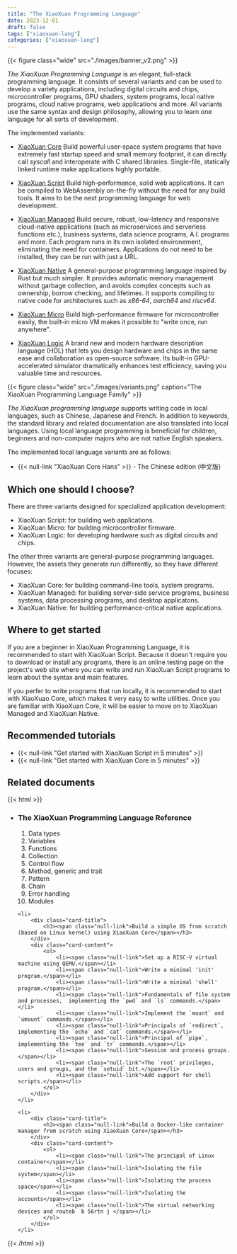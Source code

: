 ```yaml
---
title: "The XiaoXuan Programming Language"
date: 2023-12-01
draft: false
tags: ["xiaoxuan-lang"]
categories: ["xiaoxuan-lang"]
---
```


{{< figure class="wide" src="./images/banner_v2.png" >}}

_The XiaoXuan Programming Language_ is an elegant, full-stack programming language. It consists of several variants and can be used to develop a variety applications, including digital circuits and chips, microcontroller programs, GPU shaders, system programs, local native programs, cloud native programs, web applications and more. All variants use the same syntax and design philosophy, allowing you to learn one language for all sorts of development.

The implemented variants:

- [XiaoXuan Core](/works/xiaoxuan-core)
  Build powerful user-space system programs that have extremely fast startup speed and small memory footprint, it can directly call _syscall_ and interoperate with C shared libraries. Single-file, statically linked runtime make applications highly portable.

- [XiaoXuan Script](/works/xiaoxuan-script)
  Build high-performance, solid web applications. It can be compiled to WebAssembly on-the-fly without the need for any build tools. It aims to be the next programming language for web development.

- [XiaoXuan Managed](/works/xiaoxuan-managed)
  Build secure, robust, low-latency and responsive cloud-native applications (such as microservices and serverless functions etc.), business systems, data science programs, A.I. programs and more. Each program runs in its own isolated environement, eliminating the need for containers. Applications do not need to be installed, they can be run with just a URL.

- [XiaoXuan Native](/works/xiaoxuan-native)
  A general-purpose programming language inspired by Rust but much simpler. It provides automatic memory management without garbage collection, and avoids complex concepts such as ownership, borrow checking, and lifetimes. It supports compiling to native code for architectures such as _x86-64_, _aarch64_ and _riscv64_.

- [XiaoXuan Micro](/works/xiaoxuan-micro)
  Build high-performance firmware for microcontroller easily, the built-in micro VM makes it possible to "write once, run anywhere".

- [XiaoXuan Logic](/works/xiaoxuan-logic)
  A brand new and modern hardware description language (HDL) that lets you design hardware and chips in the same ease and collaboration as open-source software. Its built-in GPU-accelerated simulator dramatically enhances test efficiency, saving you valuable time and resources.

{{< figure class="wide" src="./images/variants.png" caption="The XiaoXuan Programming Language Family" >}}

_The XiaoXuan programming language_ supports writing code in local languages, such as Chinese, Japanese and French. In addition to keywords, the standard library and related documentation are also translated into local languages. Using local language programming is beneficial for children, beginners and non-computer majors who are not native English speakers.

The implemented local language variants are as follows:

- {{< null-link "XiaoXuan Core Hans" >}} - The Chinese edition (中文版)

## Which one should I choose?

There are three variants designed for specialized application development:

- XiaoXuan Script: for building web applications.
- XiaoXuan Micro: for building microcontroller firmware.
- XiaoXuan Logic: for developing hardware such as digital circuits and chips.

The other three variants are general-purpose programming languages. However, the assets they generate run differently, so they have different focuses:

- XiaoXuan Core: for building command-line tools, system programs.
- XiaoXuan Managed: for building server-side service programs, business systems, data processing programs, and desktop applicatons.
- XiaoXuan Native: for building performance-critical native applications.

## Where to get started

If you are a beginner in XiaoXuan Programming Language, it is recommended to start with XiaoXuan Script. Because it doesn't require you to download or install any programs, there is an online testing page on the project's web site where you can write and run XiaoXuan Script programs to learn about the syntax and main features.

If you perfer to write programs that run locally, it is recommended to start with XiaoXuao Core, which makes it very easy to write utilities. Once you are familiar with XiaoXuan Core, it will be easier to move on to XiaoXuan Managed and XiaoXuan Native.

## Recommended tutorials

- {{< null-link "Get started with XiaoXuan Script in 5 minutes" >}}
- {{< null-link "Get started with XiaoXuan Core in 5 minutes" >}}

## Related documents

{{< html >}}
<ul class="card wide">
    <li>
        <div class="card-title">
            <h3><span class="null-link">The XiaoXuan Programming Language Reference</span></h3>
        </div>
        <div class="card-content">
            <ol>
                <li><span class="null-link">Data types</span></li>
                <li><span class="null-link">Variables</span></li>
                <li><span class="null-link">Functions</span></li>
                <li><span class="null-link">Collection</span></li>
                <li><span class="null-link">Control flow</span></li>
                <li><span class="null-link">Method, generic and trait</span></li>
                <li><span class="null-link">Pattern</span></li>
                <li><span class="null-link">Chain</span></li>
                <li><span class="null-link">Error handling</span></li>
                <li><span class="null-link">Modules</span></li>
            </ol>
        </div>
    </li>

    <li>
        <div class="card-title">
            <h3><span class="null-link">Build a simple OS from scratch (based on Linux kernel) using XiaoXuan Core</span></h3>
        </div>
        <div class="card-content">
            <ol>
                <li><span class="null-link">Set up a RISC-V virtual machine using QEMU.</span></li>
                <li><span class="null-link">Write a minimal 'init' program.</span></li>
                <li><span class="null-link">Write a minimal 'shell' program.</span></li>
                <li><span class="null-link">Fundamentals of file system and processes,  implementing the `pwd` and `ls` commands.</span></li>
                <li><span class="null-link">Implement the `mount` and `umount` commands.</span></li>
                <li><span class="null-link">Principals of `redirect`, implementing the `echo` and `cat` commands.</span></li>
                <li><span class="null-link">Principal of `pipe`, implementing the `tee` and `tr` commands.</span></li>
                <li><span class="null-link">Session and process groups.</span></li>
                <li><span class="null-link">The `root` privileges, users and groups, and the `setuid` bit.</span></li>
                <li><span class="null-link">Add support for shell scripts.</span></li>
            </ol>
        </div>
    </li>

    <li>
        <div class="card-title">
            <h3><span class="null-link">Build a Docker-like container manager from scratch using XiaoXuan Core</span></h3>
        </div>
        <div class="card-content">
            <ol>
                <li><span class="null-link">The principal of Linux container</span></li>
                <li><span class="null-link">Isolating the file system</span></li>
                <li><span class="null-link">Isolating the process space</span></li>
                <li><span class="null-link">Isolating the accounts</span></li>
                <li><span class="null-link">The virtual networking devices and routeb  b 56rtn j </span></li>
            </ol>
        </div>
    </li>
</ul>
{{< /html >}}

